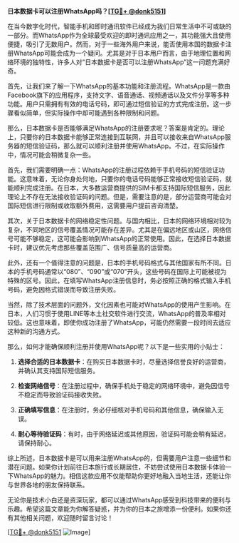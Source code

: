 **日本数据卡可以注册WhatsApp吗？[[TG💪+ @donk5151](https://t.me/s/donk5151)]**

在当今数字化时代，智能手机和即时通讯软件已经成为我们日常生活中不可或缺的一部分。而WhatsApp作为全球最受欢迎的即时通讯应用之一，其功能强大且使用便捷，吸引了无数用户。然而，对于一些海外用户来说，能否使用本国的数据卡注册WhatsApp可能会成为一个疑问。尤其是对于日本用户而言，由于地理位置和网络环境的独特性，许多人对“日本数据卡是否可以注册WhatsApp”这一问题充满好奇。

首先，让我们来了解一下WhatsApp的基本功能和注册流程。WhatsApp是一款由Facebook旗下的应用程序，支持文字、语音通话、视频通话以及文件分享等多种功能。用户只需拥有有效的电话号码，即可通过短信验证的方式完成注册。这一步骤看似简单，但实际操作中却可能遇到各种限制和问题。

那么，日本数据卡是否能够满足WhatsApp的注册要求呢？答案是肯定的。理论上，只要你的日本数据卡能够正常连接到互联网，并且可以接收来自WhatsApp服务器的短信验证码，那么就可以顺利注册并使用WhatsApp。不过，在实际操作中，情况可能会稍微复杂一些。

首先，我们需要明确一点：WhatsApp的注册过程依赖于手机号码的短信验证功能。这意味着，无论你身处何地，只要你的电话号码能够正常接收短信验证码，就能顺利完成注册。在日本，大多数运营商提供的SIM卡都支持国际短信服务，因此理论上不存在无法接收验证码的问题。但是，需要注意的是，部分运营商可能会对国际短信进行限制或收取额外费用，这需要用户提前咨询清楚。

其次，关于日本数据卡的网络稳定性问题。与国内相比，日本的网络环境相对较为复杂，不同地区的信号覆盖情况可能存在差异。尤其是在偏远地区或山区，网络信号可能不够稳定，这可能会影响到WhatsApp的正常使用。因此，在选择日本数据卡时，建议优先考虑那些覆盖范围广、信号质量高的运营商。

此外，还有一个值得注意的问题是，日本的手机号码格式与其他国家有所不同。日本的手机号码通常以“080”、“090”或“070”开头，这些号码在国际上可能被视为特殊的区号。因此，在填写WhatsApp注册信息时，务必按照正确的格式输入手机号码，避免因格式错误而导致注册失败。

当然，除了技术层面的问题外，文化因素也可能对WhatsApp的使用产生影响。在日本，人们习惯于使用LINE等本土社交软件进行交流，WhatsApp的普及率相对较低。这也意味着，即使你成功注册了WhatsApp，可能仍然需要一段时间去适应这种新的沟通方式。

那么，如何才能确保顺利注册并使用WhatsApp呢？以下是一些实用的小贴士：

1. **选择合适的日本数据卡**：在购买日本数据卡时，尽量选择信誉良好的运营商，并确认其支持国际短信服务。
   
2. **检查网络信号**：在注册过程中，确保手机处于稳定的网络环境中，避免因信号不稳定而导致验证码接收失败。

3. **正确填写信息**：在注册时，务必仔细核对手机号码和其他信息，确保输入无误。

4. **耐心等待验证码**：有时，由于网络延迟或其他原因，验证码可能会稍有延迟，请保持耐心。

综上所述，日本数据卡是可以用来注册WhatsApp的，但需要用户注意一些细节和潜在问题。如果你计划前往日本旅行或长期居住，不妨尝试使用日本数据卡体验一下WhatsApp的魅力。相信这款应用不仅能帮助你更好地融入当地生活，还能让你与世界各地的朋友保持联系。

无论你是技术小白还是资深玩家，都可以通过WhatsApp感受到科技带来的便利与乐趣。希望这篇文章能为你解答疑惑，并为你的日本之旅增添一份便利。如果你还有其他相关问题，欢迎随时留言讨论！

[[TG💪+ @donk5151](https://t.me/s/donk5151) ![Image](https://i.postimg.cc/rwNCRYN7/Snipaste-2025-04-30-17-27-05.png)]